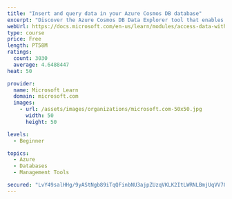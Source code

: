```yaml
---
title: "Insert and query data in your Azure Cosmos DB database"
excerpt: "Discover the Azure Cosmos DB Data Explorer tool that enables you to add or modify data. Create stored procedures in JavaScript."
webUrl: https://docs.microsoft.com/en-us/learn/modules/access-data-with-cosmos-db-and-sql-api/
type: course
price: Free
length: PT58M
ratings:
  count: 3030
  average: 4.6488447
heat: 50

provider:
  name: Microsoft Learn
  domain: microsoft.com
  images:
    - url: /assets/images/organizations/microsoft.com-50x50.jpg
      width: 50
      height: 50

levels:
  - Beginner

topics:
  - Azure
  - Databases
  - Management Tools

secured: "LvY49salHHg/9yAStNgb89iTqQFinbNU3ajpZUzqVKLK2ItLWRNLBmjUqVV78zMWFdEN9Iy7lkkJ9dsLkedIxfYYlAZgwP2+Agr3MIrQRJ/5AV7V7g8ywrHdF6hjB4oxqsVARGfn4QVbf+v3eXfuWmVNsPr70JTZitWLbCUOOKXLoFinDx4nhwOT+3+g8ccq3BNd17KMb9T9nyBmUkkH14+BjaBK8Ot1gcsayCjlzn/O6W/5aqSwwsFAJSd6xK3sZh3IuvslIMrH4lHYpMSaltH3Bol9De1o+iOdB9iv6gbf60eTNUbW9IBBAoFUE23JPnYuK7u9uBWK5U7bd/oeZ9JIoC2vOc9Tzj0LuSVblV2b847mQlznTYhNore1yqSxosSRj3g9b+rq2hTAwB55c+pGrftdKdcvQt1jkj6Kj90=;EfTKoBQEVcb+EcE1NS/04A=="
---
```


